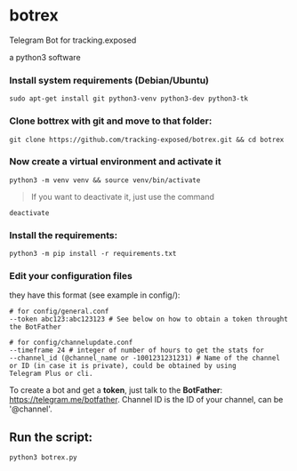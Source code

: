 # botrex
Telegram Bot for tracking.exposed

a python3 software


### Install system requirements (Debian/Ubuntu)

    sudo apt-get install git python3-venv python3-dev python3-tk
    
### Clone bottrex with git and move to that folder:

    git clone https://github.com/tracking-exposed/botrex.git && cd botrex

### Now create a virtual environment and activate it

    python3 -m venv venv && source venv/bin/activate

> If you want to deactivate it, just use the command 

    deactivate

### Install the requirements:

    python3 -m pip install -r requirements.txt
    
### Edit your configuration files

they have this format (see example in config/):

    # for config/general.conf
    --token abc123:abc123123 # See below on how to obtain a token throught the BotFather
    
    # for config/channelupdate.conf
    --timeframe 24 # integer of number of hours to get the stats for
    --channel_id (@channel_name or -1001231231231) # Name of the channel or ID (in case it is private), could be obtained by using      Telegram Plus or cli.


To create a bot and get a **token**, just talk to the **BotFather**: https://telegram.me/botfather. Channel ID is the ID of your channel, can be '@channel'.

## Run the script:

    python3 botrex.py



